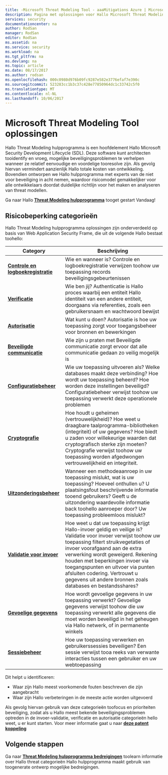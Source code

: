 ```yaml
---
title: -Microsoft Threat Modeling Tool - aaaMitigations Azure | Microsoft Docs
description: Pagina met oplossingen voor Hallo Microsoft Threat Modeling Tool markeren mogelijke oplossingen toohello meest blootgesteld gegenereerd bedreigingen.
services: security
documentationcenter: na
author: RodSan
manager: RodSan
editor: RodSan
ms.assetid: na
ms.service: security
ms.workload: na
ms.tgt_pltfrm: na
ms.devlang: na
ms.topic: article
ms.date: 08/17/2017
ms.author: rodsan
ms.openlocfilehash: 000c0980d976b09fc9287e582e3776efaf7e390c
ms.sourcegitcommit: 523283cc1b3c37c428e77850964dc1c33742c5f0
ms.translationtype: MT
ms.contentlocale: nl-NL
ms.lasthandoff: 10/06/2017
---
```

# <a name="microsoft-threat-modeling-tool-mitigations"></a>Microsoft Threat Modeling Tool oplossingen

Hallo Threat Modeling hulpprogramma is een hoofdelement Hallo Microsoft Security Development Lifecycle (SDL). Deze software kunt architecten tooidentify en vroeg, mogelijke beveiligingsproblemen te verhelpen wanneer ze relatief eenvoudige en voordelige tooresolve zijn. Als gevolg hiervan vermindert aanzienlijk Hallo totale kosten van ontwikkeling. Bovendien ontworpen we Hallo hulpprogramma met experts van de niet voor beveiliging in acht nemen, waardoor risicomodel gemakkelijker voor alle ontwikkelaars doordat duidelijke richtlijn voor het maken en analyseren van threat modellen.

Ga naar Hallo  **[Threat Modeling hulpprogramma](./azure-security-threat-modeling-tool.md)**  tooget gestart Vandaag!

## <a name="mitigation-categories"></a>Risicobeperking categorieën

Hallo Threat Modeling hulpprogramma oplossingen zijn onderverdeeld op basis van Web Application Security Frame, die uit de volgende Hallo bestaat toohello:

| Category | Beschrijving |
| -------- | ----------- |
| **[Controle en logboekregistratie](./azure-security-threat-modeling-tool-auditing-and-logging.md)** | Wie en wanneer is? Controle en logboekregistratie verwijzen toohow uw toepassing records beveiligingsgebeurtenissen |
| **[Verificatie](./azure-security-threat-modeling-tool-authentication.md)** | Wie ben jij? Authenticatie is Hallo proces waarbij een entiteit Hallo identiteit van een andere entiteit, doorgaans via referenties, zoals een gebruikersnaam en wachtwoord bewijst |
| **[Autorisatie](./azure-security-threat-modeling-tool-authorization.md)** | Wat kunt u doen? Autorisatie is hoe uw toepassing zorgt voor toegangsbeheer voor bronnen en bewerkingen |
| **[Beveiligde communicatie](./azure-security-threat-modeling-tool-communication-security.md)** | Wie zijn u praten met Beveiligde communicatie zorgt ervoor dat alle communicatie gedaan zo veilig mogelijk is |
| **[Configuratiebeheer](./azure-security-threat-modeling-tool-configuration-management.md)** | Wie uw toepassing uitvoeren als? Welke databases maakt deze verbinding? Hoe wordt uw toepassing beheerd? Hoe worden deze instellingen beveiligd? Configuratiebeheer verwijst toohow uw toepassing verwerkt deze operationele problemen |
| **[Cryptografie](./azure-security-threat-modeling-tool-cryptography.md)** | Hoe houdt u geheimen (vertrouwelijkheid)? Hoe weet u draagbare taalprogramma-bibliotheken (integriteit) of uw gegevens? Hoe biedt u zaden voor willekeurige waarden dat cryptografisch sterke zijn moeten? Cryptografie verwijst toohow uw toepassing worden afgedwongen vertrouwelijkheid en integriteit. |
| **[Uitzonderingsbeheer](./azure-security-threat-modeling-tool-exception-management.md)** | Wanneer een methodeaanroep in uw toepassing mislukt, wat is uw toepassing? Hoeveel onthullen u? U plaatsingsfout beschrijvende informatie tooend gebruikers? Geeft u de uitzondering waardevolle informatie back toohello aanroeper door? Uw toepassing probleemloos mislukt? |
| **[Validatie voor invoer](./azure-security-threat-modeling-tool-input-validation.md)** | Hoe weet u dat uw toepassing krijgt Hallo-invoer geldig en veilige is? Validatie voor invoer verwijst toohow uw toepassing filtert struikvegetaties of invoer voorafgaand aan de extra verwerking wordt geweigerd. Rekening houden met beperkingen invoer via toegangspunten en uitvoer via punten afsluiten codering. Vertrouwt u gegevens uit andere bronnen zoals databases en bestandsshares? |
| **[Gevoelige gegevens](./azure-security-threat-modeling-tool-sensitive-data.md)** | Hoe wordt gevoelige gegevens in uw toepassing verwerkt? Gevoelige gegevens verwijst toohow die uw toepassing verwerkt alle gegevens die moet worden beveiligd in het geheugen via Hallo netwerk, of in permanente winkels |
| **[Sessiebeheer](./azure-security-threat-modeling-tool-session-management.md)** | Hoe uw toepassing verwerken en gebruikerssessies beveiligen? Een sessie verwijst tooa reeks van verwante interacties tussen een gebruiker en uw webtoepassing |

Dit helpt u identificeren:

* Waar zijn Hallo meest voorkomende fouten beschreven die zijn aangebracht
* Waar zijn Hallo verbeteringen in de meeste actie worden uitgevoerd

Als gevolg hiervan gebruik van deze categorieën toofocus en prioriteiten beveiliging, zodat als u Hallo meest bekende beveiligingsproblemen optreden in de invoer-validatie, verificatie en autorisatie categorieën hello weet, u er kunt starten. Voor meer informatie gaat u naar  **[deze patent koppeling](https://www.google.com/patents/US7818788)**

## <a name="next-steps"></a>Volgende stappen

Ga naar  **[Threat Modeling hulpprogramma bedreigingen](./azure-security-threat-modeling-tool-threats.md)**  toolearn informatie over Hallo threat categorieën Hallo hulpprogramma maakt gebruik van toogenerate ontwerp mogelijke bedreigingen.
